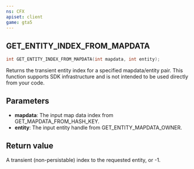 ```yaml
---
ns: CFX
apiset: client
game: gta5
---
```

## GET_ENTITY_INDEX_FROM_MAPDATA

```c
int GET_ENTITY_INDEX_FROM_MAPDATA(int mapdata, int entity);
```

Returns the transient entity index for a specified mapdata/entity pair.
This function supports SDK infrastructure and is not intended to be used directly from your code.

## Parameters
* **mapdata**: The input map data index from GET_MAPDATA_FROM_HASH_KEY.
* **entity**: The input entity handle from GET_ENTITY_MAPDATA_OWNER.

## Return value
A transient (non-persistable) index to the requested entity, or -1.
